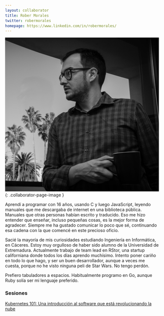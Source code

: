 ```yaml
---
layout: collaborator
title: Rober Morales
twitter: robermorales
homepage: https://www.linkedin.com/in/robermorales/
---
```

![Rober Mmorales](/img/colaboradores/rober-morales.jpg){: .collaborator-page-image }

Aprendí a programar con 16 años, usando C y luego JavaScript, leyendo manuales que me descargaba de internet en una biblioteca pública. Manuales que otras personas habían escrito y traducido. Eso me hizo entender que enseñar, incluso pequeñas cosas, es la mejor forma de agradecer. Siempre me ha gustado comunicar lo poco que sé, continuando esa cadena con la que comencé en este precioso oficio.

Sacié la mayoría de mis curiosidades estudiando Ingeniería en Informática, en Cáceres. Estoy muy orgulloso de haber sido alumno de la Universidad de Extremadura. Actualmente trabajo de team lead en RStor, una startup californiana donde todos los días aprendo muchísimo. Intento poner cariño en todo lo que hago, y ser un buen desarrollador, aunque a veces me cuesta, porque no he visto ninguna peli de Star Wars. No tengo perdón.

Prefiero tabuladores a espacios. Habitualmente programo en Go, aunque Ruby solía ser mi lenguaje preferido.

### Sesiones

[Kubernetes 101: Una introducción al software que está revolucionando la nube](/2018-03-14-kubernetes-101)

